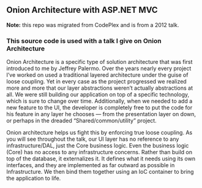 ## Onion Architecture with ASP.NET MVC

**Note:** this repo was migrated from CodePlex and is from a 2012 talk.

### This source code is used with a talk I give on Onion Architecture

Onion Architecture is a specific type of solution architecture that was first introduced to me by Jeffrey Palermo. Over the years nearly every project I’ve worked on used a traditional layered architecture under the guise of loose coupling. Yet in every case as the project progressed we realized more and more that our layer abstractions weren’t actually abstractions at all. We were still building our application on top of a specific technology, which is sure to change over time. Additionally, when we needed to add a new feature to the UI, the developer is completely free to put the code for his feature in any layer he chooses — from the presentation layer on down, or perhaps in the dreaded “Shared/common/utility” project.

Onion architecture helps us fight this by enforcing true loose coupling. As you will see throughout the talk, our UI layer has no reference to any infrastructure/DAL, just the Core business logic. Even the business logic (Core) has no access to any infrastructure concerns. Rather than build on top of the database, it externalizes it. It defines what it needs using its own interfaces, and they are implemented as far outward as possible in Infrastructure. We then bind them together using an IoC container to bring the application to life.
